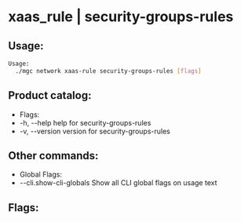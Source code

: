 # xaas_rule | security-groups-rules

## Usage:
```bash
Usage:
  ./mgc network xaas-rule security-groups-rules [flags]
```

## Product catalog:
- Flags:
- -h, --help      help for security-groups-rules
- -v, --version   version for security-groups-rules

## Other commands:
- Global Flags:
- --cli.show-cli-globals   Show all CLI global flags on usage text

## Flags:
```bash

```

